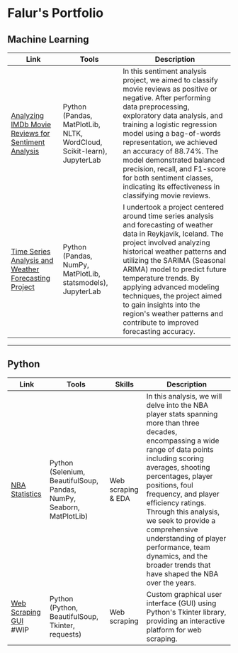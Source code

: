 # Falur's Portfolio

## Machine Learning
| Link | Tools | Description |
|---|---|---|
| [Analyzing IMDb Movie Reviews for Sentiment Analysis](https://github.com/falurg/Portfolio/blob/main/IMDB%20Sentiment%20Analysis/movie_reviews.ipynb) | Python (Pandas, MatPlotLib, NLTK, WordCloud, Scikit-learn), JupyterLab | In this sentiment analysis project, we aimed to classify movie reviews as positive or negative. After performing data preprocessing, exploratory data analysis, and training a logistic regression model using a bag-of-words representation, we achieved an accuracy of 88.74%. The model demonstrated balanced precision, recall, and F1-score for both sentiment classes, indicating its effectiveness in classifying movie reviews. |
| [Time Series Analysis and Weather Forecasting Project](https://github.com/falurg/Portfolio/blob/main/Iceland%20Weather%20Data/weather_data.ipynb) | Python (Pandas, NumPy, MatPlotLib, statsmodels), JupyterLab  | I undertook a project centered around time series analysis and forecasting of weather data in Reykjavik, Iceland. The project involved analyzing historical weather patterns and utilizing the SARIMA (Seasonal ARIMA) model to predict future temperature trends. By applying advanced modeling techniques, the project aimed to gain insights into the region's weather patterns and contribute to improved forecasting accuracy. |

***

## Python
| Link | Tools | Skills | Description |
|---|---|---|---|
| [NBA Statistics](https://github.com/falurg/Portfolio/tree/main/NBA%20Analysis) | Python (Selenium, BeautifulSoup, Pandas, NumPy, Seaborn, MatPlotLib) | Web scraping & EDA | In this analysis, we will delve into the NBA player stats spanning more than three decades, encompassing a wide range of data points including scoring averages, shooting percentages, player positions, foul frequency, and player efficiency ratings. Through this analysis, we seek to provide a comprehensive understanding of player performance, team dynamics, and the broader trends that have shaped the NBA over the years. |
| [Web Scraping GUI](https://github.com/falurg/Portfolio/tree/main/Web%20Scraping%20GUI) #WIP | Python (Python, BeautifulSoup, Tkinter, requests) | Web scraping | Custom graphical user interface (GUI) using Python's Tkinter library, providing an interactive platform for web scraping.
